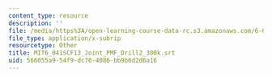 ```yaml
---
content_type: resource
description: ''
file: /media/https%3A/open-learning-course-data-rc.s3.amazonaws.com/6-041sc-probabilistic-systems-analysis-and-applied-probability-fall-2013/566055a954f9dc704086bb9b6d2d6a16_MIT6_041SCF13_Joint_PMF_Drill2_300k.srt
file_type: application/x-subrip
resourcetype: Other
title: MIT6_041SCF13_Joint_PMF_Drill2_300k.srt
uid: 566055a9-54f9-dc70-4086-bb9b6d2d6a16
---
```

